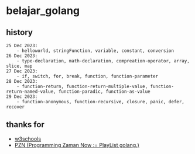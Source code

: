 # belajar_golang

## history

```
25 Dec 2023:
    - helloworld, stringFunction, variable, constant, conversion
26 Dec 2023:
    - type-declaration, math-declaration, compreation-operator, array, slice, map
27 Dec 2023:
    - if, switch, for, break, function, function-parameter
28 Dec 2023:
    - function-return, function-return-multiple-value, function-return-named-value, function-paradic, function-as-value
29 Dec 2023:
    - function-anonymous, function-recursive, closure, panic, defer, recover
```

## thanks for

<ul>
    <li><a href="https://www.w3schools.com/go/index.php">w3schools</a></li>
    <li><a href="https://www.youtube.com/playlist?list=PL-CtdCApEFH_t5_dtCQZgWJqWF45WRgZw">PZN (Programming Zaman Now := PlayList golang.)</a></li>
</ul>
